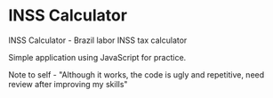 # INSS Calculator
INSS Calculator - Brazil labor INSS tax calculator

Simple application using JavaScript for practice.

Note to self - "Although it works, the code is ugly and repetitive, need review after improving my skills"
